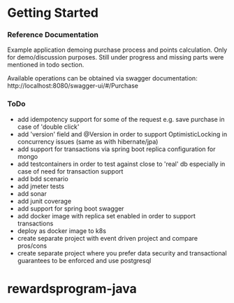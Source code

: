 # Getting Started

### Reference Documentation

Example application demoing purchase process and points calculation. Only for demo/discussion purposes. Still under
progress
and missing parts were mentioned in todo section.

Available operations can be obtained via swagger documentation:
http://localhost:8080/swagger-ui/#/Purchase

### ToDo

- add idempotency support for some of the request e.g. save purchase in case of 'double click'
- add 'version' field and @Version in order to support OptimisticLocking in concurrency issues (same as with
  hibernate/jpa)
- add support for transactions via spring boot replica configuration for mongo
- add testcontainers in order to test against close to 'real' db especially in case of need for transaction support
- add bdd scenario
- add jmeter tests
- add sonar
- add junit coverage
- add support for spring boot swagger
- add docker image with replica set enabled in order to support transactions
- deploy as docker image to k8s
- create separate project with event driven project and compare pros/cons
- create separate project where you prefer data security and transactional guarantees to be enforced and use postgresql

# rewardsprogram-java
